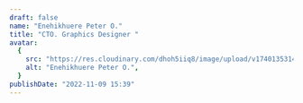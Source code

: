 ```yaml
---
draft: false
name: "Enehikhuere Peter O."
title: "CTO. Graphics Designer "
avatar:
  {
    src: "https://res.cloudinary.com/dhoh5iiq8/image/upload/v1740135314/RJB%20Xclusive%20team/Pete_onix9g.jpg",
    alt: "Enehikhuere Peter O.",
  }
publishDate: "2022-11-09 15:39"
---
```

